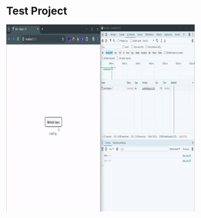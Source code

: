 # Test Project

<p align="center">
  <img src="src/assets/1.gif" alt="Alt Text" height="500px" />
  </p>
